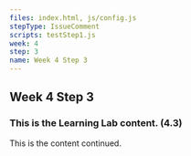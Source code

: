 ```yaml
---
files: index.html, js/config.js
stepType: IssueComment
scripts: testStep1.js
week: 4
step: 3
name: Week 4 Step 3
---
```


## Week 4 Step 3

### This is the Learning Lab content. (4.3)

This is the content continued.
